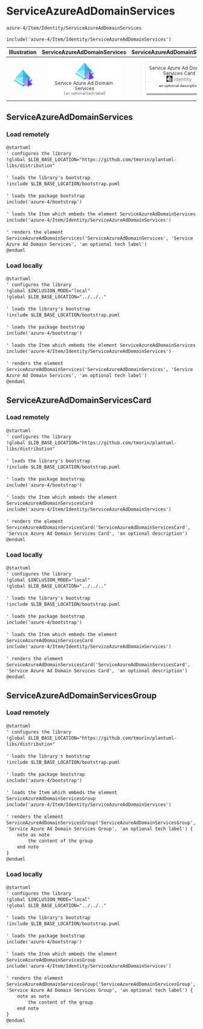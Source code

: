 # ServiceAzureAdDomainServices


```text
azure-4/Item/Identity/ServiceAzureAdDomainServices
```

```text
include('azure-4/Item/Identity/ServiceAzureAdDomainServices')
```



| Illustration | ServiceAzureAdDomainServices | ServiceAzureAdDomainServicesCard | ServiceAzureAdDomainServicesGroup |
| :---: | :---: | :---: | :---: |
| ![illustration for Illustration](../../../azure-4/Item/Identity/ServiceAzureAdDomainServices.png) | ![illustration for ServiceAzureAdDomainServices](../../../azure-4/Item/Identity/ServiceAzureAdDomainServices.Local.png) | ![illustration for ServiceAzureAdDomainServicesCard](../../../azure-4/Item/Identity/ServiceAzureAdDomainServicesCard.Local.png) | ![illustration for ServiceAzureAdDomainServicesGroup](../../../azure-4/Item/Identity/ServiceAzureAdDomainServicesGroup.Local.png) |




## ServiceAzureAdDomainServices

### Load remotely
```plantuml
@startuml
' configures the library
!global $LIB_BASE_LOCATION="https://github.com/tmorin/plantuml-libs/distribution"

' loads the library's bootstrap
!include $LIB_BASE_LOCATION/bootstrap.puml

' loads the package bootstrap
include('azure-4/bootstrap')

' loads the Item which embeds the element ServiceAzureAdDomainServices
include('azure-4/Item/Identity/ServiceAzureAdDomainServices')

' renders the element
ServiceAzureAdDomainServices('ServiceAzureAdDomainServices', 'Service Azure Ad Domain Services', 'an optional tech label')
@enduml
```

### Load locally
```plantuml
@startuml
' configures the library
!global $INCLUSION_MODE="local"
!global $LIB_BASE_LOCATION="../../.."

' loads the library's bootstrap
!include $LIB_BASE_LOCATION/bootstrap.puml

' loads the package bootstrap
include('azure-4/bootstrap')

' loads the Item which embeds the element ServiceAzureAdDomainServices
include('azure-4/Item/Identity/ServiceAzureAdDomainServices')

' renders the element
ServiceAzureAdDomainServices('ServiceAzureAdDomainServices', 'Service Azure Ad Domain Services', 'an optional tech label')
@enduml
```

## ServiceAzureAdDomainServicesCard

### Load remotely
```plantuml
@startuml
' configures the library
!global $LIB_BASE_LOCATION="https://github.com/tmorin/plantuml-libs/distribution"

' loads the library's bootstrap
!include $LIB_BASE_LOCATION/bootstrap.puml

' loads the package bootstrap
include('azure-4/bootstrap')

' loads the Item which embeds the element ServiceAzureAdDomainServicesCard
include('azure-4/Item/Identity/ServiceAzureAdDomainServices')

' renders the element
ServiceAzureAdDomainServicesCard('ServiceAzureAdDomainServicesCard', 'Service Azure Ad Domain Services Card', 'an optional description')
@enduml
```

### Load locally
```plantuml
@startuml
' configures the library
!global $INCLUSION_MODE="local"
!global $LIB_BASE_LOCATION="../../.."

' loads the library's bootstrap
!include $LIB_BASE_LOCATION/bootstrap.puml

' loads the package bootstrap
include('azure-4/bootstrap')

' loads the Item which embeds the element ServiceAzureAdDomainServicesCard
include('azure-4/Item/Identity/ServiceAzureAdDomainServices')

' renders the element
ServiceAzureAdDomainServicesCard('ServiceAzureAdDomainServicesCard', 'Service Azure Ad Domain Services Card', 'an optional description')
@enduml
```

## ServiceAzureAdDomainServicesGroup

### Load remotely
```plantuml
@startuml
' configures the library
!global $LIB_BASE_LOCATION="https://github.com/tmorin/plantuml-libs/distribution"

' loads the library's bootstrap
!include $LIB_BASE_LOCATION/bootstrap.puml

' loads the package bootstrap
include('azure-4/bootstrap')

' loads the Item which embeds the element ServiceAzureAdDomainServicesGroup
include('azure-4/Item/Identity/ServiceAzureAdDomainServices')

' renders the element
ServiceAzureAdDomainServicesGroup('ServiceAzureAdDomainServicesGroup', 'Service Azure Ad Domain Services Group', 'an optional tech label') {
    note as note
        the content of the group
    end note
}
@enduml
```

### Load locally
```plantuml
@startuml
' configures the library
!global $INCLUSION_MODE="local"
!global $LIB_BASE_LOCATION="../../.."

' loads the library's bootstrap
!include $LIB_BASE_LOCATION/bootstrap.puml

' loads the package bootstrap
include('azure-4/bootstrap')

' loads the Item which embeds the element ServiceAzureAdDomainServicesGroup
include('azure-4/Item/Identity/ServiceAzureAdDomainServices')

' renders the element
ServiceAzureAdDomainServicesGroup('ServiceAzureAdDomainServicesGroup', 'Service Azure Ad Domain Services Group', 'an optional tech label') {
    note as note
        the content of the group
    end note
}
@enduml
```

